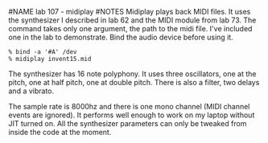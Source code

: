 #NAME
lab 107 - midiplay
#NOTES
Midiplay plays back MIDI files. It uses the synthesizer I described in lab 62 and the MIDI module from lab 73. The command takes only one argument, the path to the midi file. I've included one in the lab to demonstrate. Bind the audio device before using it.

	% bind -a '#A' /dev
	% midiplay invent15.mid

The synthesizer has 16 note polyphony. It uses three oscillators, one at the pitch, one at half pitch, one at double pitch. There is also a filter, two delays and a vibrato. 

The sample rate is 8000hz and there is one mono channel (MIDI channel events are ignored). It performs well enough to work on my laptop without JIT turned on. All the synthesizer parameters can only be tweaked from inside the code at the moment.
